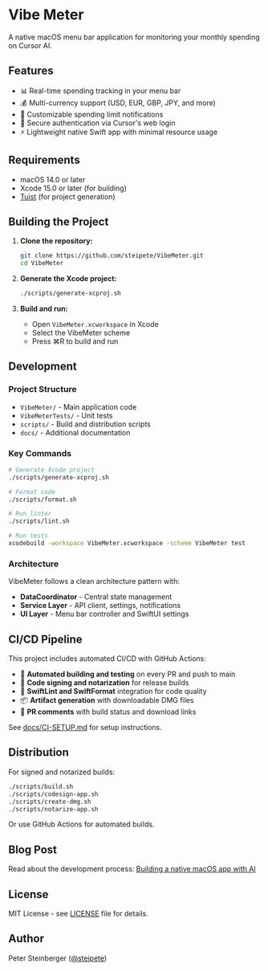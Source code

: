 # Vibe Meter

A native macOS menu bar application for monitoring your monthly spending on Cursor AI.

## Features

- 📊 Real-time spending tracking in your menu bar
- 💰 Multi-currency support (USD, EUR, GBP, JPY, and more)
- 🔔 Customizable spending limit notifications
- 🔐 Secure authentication via Cursor's web login
- ⚡ Lightweight native Swift app with minimal resource usage

## Requirements

- macOS 14.0 or later
- Xcode 15.0 or later (for building)
- [Tuist](https://tuist.io) (for project generation)

## Building the Project

1. **Clone the repository:**
   ```bash
   git clone https://github.com/steipete/VibeMeter.git
   cd VibeMeter
   ```

2. **Generate the Xcode project:**
   ```bash
   ./scripts/generate-xcproj.sh
   ```

3. **Build and run:**
   - Open `VibeMeter.xcworkspace` in Xcode
   - Select the VibeMeter scheme
   - Press ⌘R to build and run

## Development

### Project Structure

- `VibeMeter/` - Main application code
- `VibeMeterTests/` - Unit tests
- `scripts/` - Build and distribution scripts
- `docs/` - Additional documentation

### Key Commands

```bash
# Generate Xcode project
./scripts/generate-xcproj.sh

# Format code
./scripts/format.sh

# Run linter
./scripts/lint.sh

# Run tests
xcodebuild -workspace VibeMeter.xcworkspace -scheme VibeMeter test
```

### Architecture

VibeMeter follows a clean architecture pattern with:
- **DataCoordinator** - Central state management
- **Service Layer** - API client, settings, notifications
- **UI Layer** - Menu bar controller and SwiftUI settings

## CI/CD Pipeline

This project includes automated CI/CD with GitHub Actions:

- 🔄 **Automated building and testing** on every PR and push to main
- 🔐 **Code signing and notarization** for release builds  
- 🧹 **SwiftLint and SwiftFormat** integration for code quality
- 📦 **Artifact generation** with downloadable DMG files
- 💬 **PR comments** with build status and download links

See [docs/CI-SETUP.md](docs/CI-SETUP.md) for setup instructions.

## Distribution

For signed and notarized builds:

```bash
./scripts/build.sh
./scripts/codesign-app.sh
./scripts/create-dmg.sh
./scripts/notarize-app.sh
```

Or use GitHub Actions for automated builds.

## Blog Post

Read about the development process: [Building a native macOS app with AI](https://steipete.com/posts/vibemeter/)

## License

MIT License - see [LICENSE](LICENSE) file for details.

## Author

Peter Steinberger ([@steipete](https://twitter.com/steipete)) 